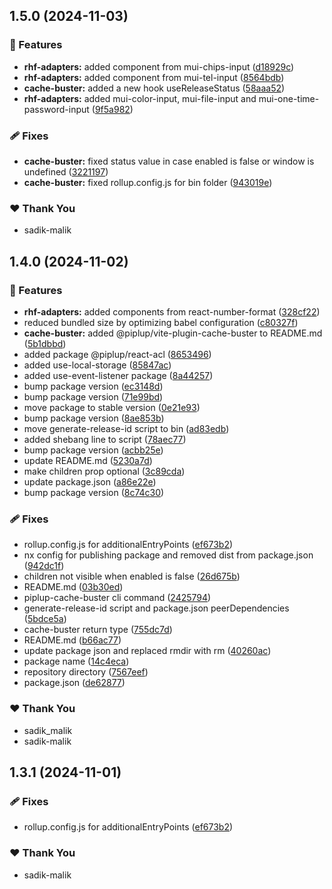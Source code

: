 ## 1.5.0 (2024-11-03)

### 🚀 Features

- **rhf-adapters:** added component from mui-chips-input ([d18929c](https://github.com/sadik-malik/piplup/commit/d18929c))
- **rhf-adapters:** added component from mui-tel-input ([8564bdb](https://github.com/sadik-malik/piplup/commit/8564bdb))
- **cache-buster:** added a new hook useReleaseStatus ([58aaa52](https://github.com/sadik-malik/piplup/commit/58aaa52))
- **rhf-adapters:** added mui-color-input, mui-file-input and mui-one-time-password-input ([9f5a982](https://github.com/sadik-malik/piplup/commit/9f5a982))

### 🩹 Fixes

- **cache-buster:** fixed status value in case enabled is false or window is undefined ([3221197](https://github.com/sadik-malik/piplup/commit/3221197))
- **cache-buster:** fixed rollup.config.js for bin folder ([943019e](https://github.com/sadik-malik/piplup/commit/943019e))

### ❤️  Thank You

- sadik-malik

## 1.4.0 (2024-11-02)

### 🚀 Features

- **rhf-adapters:** added components from react-number-format ([328cf22](https://github.com/sadik-malik/piplup/commit/328cf22))
- reduced bundled size by optimizing babel configuration ([c80327f](https://github.com/sadik-malik/piplup/commit/c80327f))
- **cache-buster:** added @piplup/vite-plugin-cache-buster to README.md ([5b1dbbd](https://github.com/sadik-malik/piplup/commit/5b1dbbd))
- added package @piplup/react-acl ([8653496](https://github.com/sadik-malik/piplup/commit/8653496))
- added use-local-storage ([85847ac](https://github.com/sadik-malik/piplup/commit/85847ac))
- added use-event-listener package ([8a44257](https://github.com/sadik-malik/piplup/commit/8a44257))
- bump package version ([ec3148d](https://github.com/sadik-malik/piplup/commit/ec3148d))
- bump package version ([71e99bd](https://github.com/sadik-malik/piplup/commit/71e99bd))
- move package to stable version ([0e21e93](https://github.com/sadik-malik/piplup/commit/0e21e93))
- bump package version ([8ae853b](https://github.com/sadik-malik/piplup/commit/8ae853b))
- move generate-release-id script to bin ([ad83edb](https://github.com/sadik-malik/piplup/commit/ad83edb))
- added shebang line to script ([78aec77](https://github.com/sadik-malik/piplup/commit/78aec77))
- bump package version ([acbb25e](https://github.com/sadik-malik/piplup/commit/acbb25e))
- update README.md ([5230a7d](https://github.com/sadik-malik/piplup/commit/5230a7d))
- make children prop optional ([3c89cda](https://github.com/sadik-malik/piplup/commit/3c89cda))
- update package.json ([a86e22e](https://github.com/sadik-malik/piplup/commit/a86e22e))
- bump package version ([8c74c30](https://github.com/sadik-malik/piplup/commit/8c74c30))

### 🩹 Fixes

- rollup.config.js for additionalEntryPoints ([ef673b2](https://github.com/sadik-malik/piplup/commit/ef673b2))
- nx config for publishing package and removed dist from package.json ([942dc1f](https://github.com/sadik-malik/piplup/commit/942dc1f))
- children not visible when enabled is false ([26d675b](https://github.com/sadik-malik/piplup/commit/26d675b))
- README.md ([03b30ed](https://github.com/sadik-malik/piplup/commit/03b30ed))
- piplup-cache-buster cli command ([2425794](https://github.com/sadik-malik/piplup/commit/2425794))
- generate-release-id script and package.json peerDependencies ([5bdce5a](https://github.com/sadik-malik/piplup/commit/5bdce5a))
- cache-buster return type ([755dc7d](https://github.com/sadik-malik/piplup/commit/755dc7d))
- README.md ([b66ac77](https://github.com/sadik-malik/piplup/commit/b66ac77))
- update package json and replaced rmdir with rm ([40260ac](https://github.com/sadik-malik/piplup/commit/40260ac))
- package name ([14c4eca](https://github.com/sadik-malik/piplup/commit/14c4eca))
- repository directory ([7567eef](https://github.com/sadik-malik/piplup/commit/7567eef))
- package.json ([de62877](https://github.com/sadik-malik/piplup/commit/de62877))

### ❤️  Thank You

- sadik_malik
- sadik-malik

## 1.3.1 (2024-11-01)

### 🩹 Fixes

- rollup.config.js for additionalEntryPoints ([ef673b2](https://github.com/sadik-malik/piplup/commit/ef673b2))

### ❤️  Thank You

- sadik-malik
